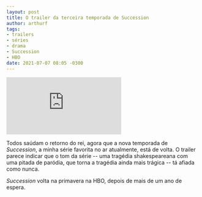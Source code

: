 ```yaml
---
layout: post
title: O trailer da terceira temporada de Succession
author: arthurf
tags:
- trailers
- séries
- drama
- Succession
- HBO
date: 2021-07-07 08:05 -0300
---
```

<iframe class="full-width" src="https://www.youtube-nocookie.com/embed/ziBOCIgCaOk" title="Reprodutor de vídeos do YouTube" frameborder="0" allow="accelerometer; autoplay; clipboard-write; encrypted-media; gyroscope; picture-in-picture" allowfullscreen></iframe>

Todos saúdam o retorno do rei, agora que a nova temporada de *Succession*, a minha série favorita no ar atualmente, está de volta. O trailer parece indicar que o tom da série -- uma tragédia shakespeareana com uma pitada de paródia, que torna a tragédia ainda mais trágica -- tá afiada como nunca.

*Succession* volta na primavera na HBO, depois de mais de um ano de espera.

